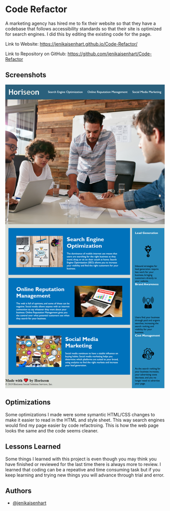 # Code Refactor

A marketing agency has hired me to fix their website so that they have a
codebase that follows accessibility standards so that their site is optimized for search engines. I did this by editing the existing code for the page.

Link to Website: https://jenikaisenhart.github.io/Code-Refactor/

Link to Repository on GitHub: https://github.com/jenikaisenhart/Code-Refactor
## Screenshots

![App Screenshot](https://github.com/jenikaisenhart/Code-Refactor/blob/e929e3cd501c5afda100e2dea06a2c0cadaf069a/assets/images/jenikaisenhart.github.io_Code-Refactor_.png?raw=true)
## Optimizations

Some optimizations I made were some symantic HTML/CSS changes to make it easier to read in the HTML and style sheet. This way search engines would find my page easier by code refactroing.
This is how the web page looks the same and the code seems cleaner. 
  
## Lessons Learned

Some things I learned with this project is even though you may think you have finished or reviewed for the last time there is always more to review. I learned that coding can be a repeative and time consuming task but if you keep learning and trying new things you will advance through trial and error. 
## Authors

- [@jenikaisenhart](https://github.com/jenikaisenhart)

  
